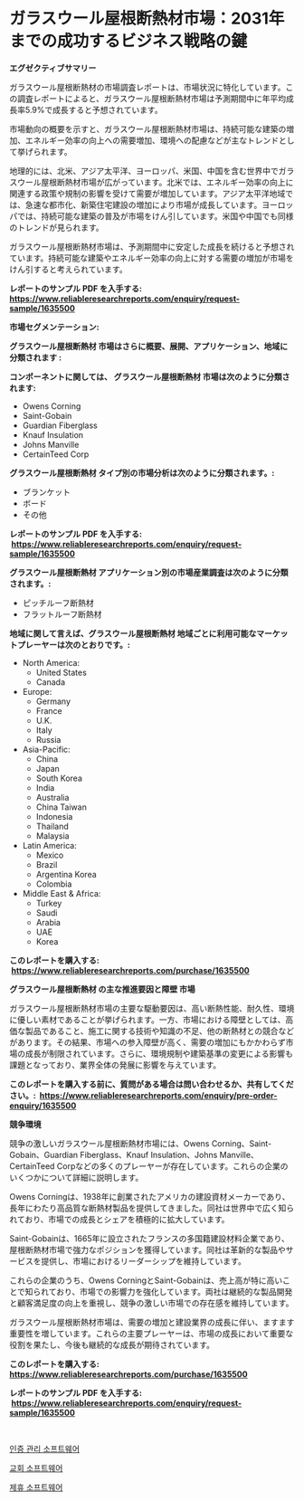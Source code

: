 <p><h1>ガラスウール屋根断熱材市場：2031年までの成功するビジネス戦略の鍵</h1></p><p><strong>エグゼクティブサマリー</strong></p>
<p><p>ガラスウール屋根断熱材の市場調査レポートは、市場状況に特化しています。この調査レポートによると、ガラスウール屋根断熱材市場は予測期間中に年平均成長率5.9%で成長すると予想されています。</p><p>市場動向の概要を示すと、ガラスウール屋根断熱材市場は、持続可能な建築の増加、エネルギー効率の向上への需要増加、環境への配慮などが主なトレンドとして挙げられます。</p><p>地理的には、北米、アジア太平洋、ヨーロッパ、米国、中国を含む世界中でガラスウール屋根断熱材市場が広がっています。北米では、エネルギー効率の向上に関連する政策や規制の影響を受けて需要が増加しています。アジア太平洋地域では、急速な都市化、新築住宅建設の増加により市場が成長しています。ヨーロッパでは、持続可能な建築の普及が市場をけん引しています。米国や中国でも同様のトレンドが見られます。</p><p>ガラスウール屋根断熱材市場は、予測期間中に安定した成長を続けると予想されています。持続可能な建築やエネルギー効率の向上に対する需要の増加が市場をけん引すると考えられています。</p></p>
<p><strong>レポートのサンプル PDF を入手する: <a href="https://www.reliableresearchreports.com/enquiry/request-sample/1635500">https://www.reliableresearchreports.com/enquiry/request-sample/1635500</a></strong></p>
<p><strong>市場セグメンテーション:</strong></p>
<p><strong> グラスウール屋根断熱材 市場はさらに概要、展開、アプリケーション、地域に分類されます :</strong></p>
<p><strong>コンポーネントに関しては、 グラスウール屋根断熱材 市場は次のように分類されます: &nbsp;</strong></p>
<p><ul><li>Owens Corning</li><li>Saint-Gobain</li><li>Guardian Fiberglass</li><li>Knauf Insulation</li><li>Johns Manville</li><li>CertainTeed Corp</li></ul></p>
<p><strong> グラスウール屋根断熱材 タイプ別の市場分析は次のように分類されます。:</strong></p>
<p><ul><li>ブランケット</li><li>ボード</li><li>その他</li></ul></p>
<p><strong>レポートのサンプル PDF を入手する: &nbsp;<a href="https://www.reliableresearchreports.com/enquiry/request-sample/1635500">https://www.reliableresearchreports.com/enquiry/request-sample/1635500</a></strong></p>
<p><strong> グラスウール屋根断熱材 アプリケーション別の市場産業調査は次のように分類されます。:</strong></p>
<p><ul><li>ピッチルーフ断熱材</li><li>フラットルーフ断熱材</li></ul></p>
<p><strong>地域に関して言えば、グラスウール屋根断熱材 地域ごとに利用可能なマーケットプレーヤーは次のとおりです。:</strong></p>
<p><ul>
    <li>
        North America:
        <ul>
            <li>United States</li>
            <li>Canada</li>
        </ul>
    </li>
    <li>
        Europe:
        <ul>
            <li>Germany</li>
            <li>France</li>
            <li>U.K.</li>
            <li>Italy</li>
            <li>Russia</li>
        </ul>
    </li>
    <li>
        Asia-Pacific:
        <ul>
            <li>China</li>
            <li>Japan</li>
            <li>South Korea</li>
            <li>India</li>
            <li>Australia</li>
            <li>China Taiwan</li>
            <li>Indonesia</li>
            <li>Thailand</li>
            <li>Malaysia</li>
        </ul>
    </li>
    <li>
        Latin America:
        <ul>
            <li>Mexico</li>
            <li>Brazil</li>
            <li>Argentina Korea</li>
            <li>Colombia</li>
        </ul>
    </li>
    <li>
        Middle East & Africa:
        <ul>
            <li>Turkey</li>
            <li>Saudi</li>
            <li>Arabia</li>
            <li>UAE</li>
            <li>Korea</li>
        </ul>
    </li>
    </ul></p>
<p><strong>このレポートを購入する: &nbsp;<a href="https://www.reliableresearchreports.com/purchase/1635500">https://www.reliableresearchreports.com/purchase/1635500</a></strong></p>
<p><strong>グラスウール屋根断熱材 の主な推進要因と障壁 市場</strong></p>
<p><p>ガラスウール屋根断熱材市場の主要な駆動要因は、高い断熱性能、耐久性、環境に優しい素材であることが挙げられます。一方、市場における障壁としては、高価な製品であること、施工に関する技術や知識の不足、他の断熱材との競合などがあります。その結果、市場への参入障壁が高く、需要の増加にもかかわらず市場の成長が制限されています。さらに、環境規制や建築基準の変更による影響も課題となっており、業界全体の発展に影響を与えています。</p></p>
<p><strong>このレポートを購入する前に、質問がある場合は問い合わせるか、共有してください。:&nbsp; <a href="https://www.reliableresearchreports.com/enquiry/pre-order-enquiry/1635500">https://www.reliableresearchreports.com/enquiry/pre-order-enquiry/1635500</a></strong></p>
<p><strong>競争環境</strong></p>
<p><p>競争の激しいガラスウール屋根断熱材市場には、Owens Corning、Saint-Gobain、Guardian Fiberglass、Knauf Insulation、Johns Manville、CertainTeed Corpなどの多くのプレーヤーが存在しています。これらの企業のいくつかについて詳細に説明します。</p><p>Owens Corningは、1938年に創業されたアメリカの建設資材メーカーであり、長年にわたり高品質な断熱材製品を提供してきました。同社は世界中で広く知られており、市場での成長とシェアを積極的に拡大しています。</p><p>Saint-Gobainは、1665年に設立されたフランスの多国籍建設材料企業であり、屋根断熱材市場で強力なポジションを獲得しています。同社は革新的な製品やサービスを提供し、市場におけるリーダーシップを維持しています。</p><p>これらの企業のうち、Owens CorningとSaint-Gobainは、売上高が特に高いことで知られており、市場での影響力を強化しています。両社は継続的な製品開発と顧客満足度の向上を重視し、競争の激しい市場での存在感を維持しています。</p><p>ガラスウール屋根断熱材市場は、需要の増加と建設業界の成長に伴い、ますます重要性を増しています。これらの主要プレーヤーは、市場の成長において重要な役割を果たし、今後も継続的な成長が期待されています。</p></p>
<p><strong>このレポートを購入する: &nbsp; <a href="https://www.reliableresearchreports.com/purchase/1635500">https://www.reliableresearchreports.com/purchase/1635500</a></strong></p>
<p><strong>レポートのサンプル PDF を入手する: &nbsp;<a href="https://www.reliableresearchreports.com/enquiry/request-sample/1635500">https://www.reliableresearchreports.com/enquiry/request-sample/1635500</a></strong><strong></strong></p>
<p>&nbsp;</p>
<p><p><a href="https://github.com/JackieFauhey9089475/Market-Research-Report-List-1/blob/main/78778776082.md">인증 관리 소프트웨어</a></p><p><a href="https://github.com/Howaoole34545/Market-Research-Report-List-1/blob/main/78622316081.md">교회 소프트웨어</a></p><p><a href="https://github.com/sougarounis/Market-Research-Report-List-3/blob/main/21170276083.md">제휴 소프트웨어</a></p></p>